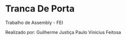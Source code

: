 # Tranca De Porta
Trabalho de Assembly - FEI

Realizado por:
  Guilherme Justiça
  Paulo Vinicius Feitosa

